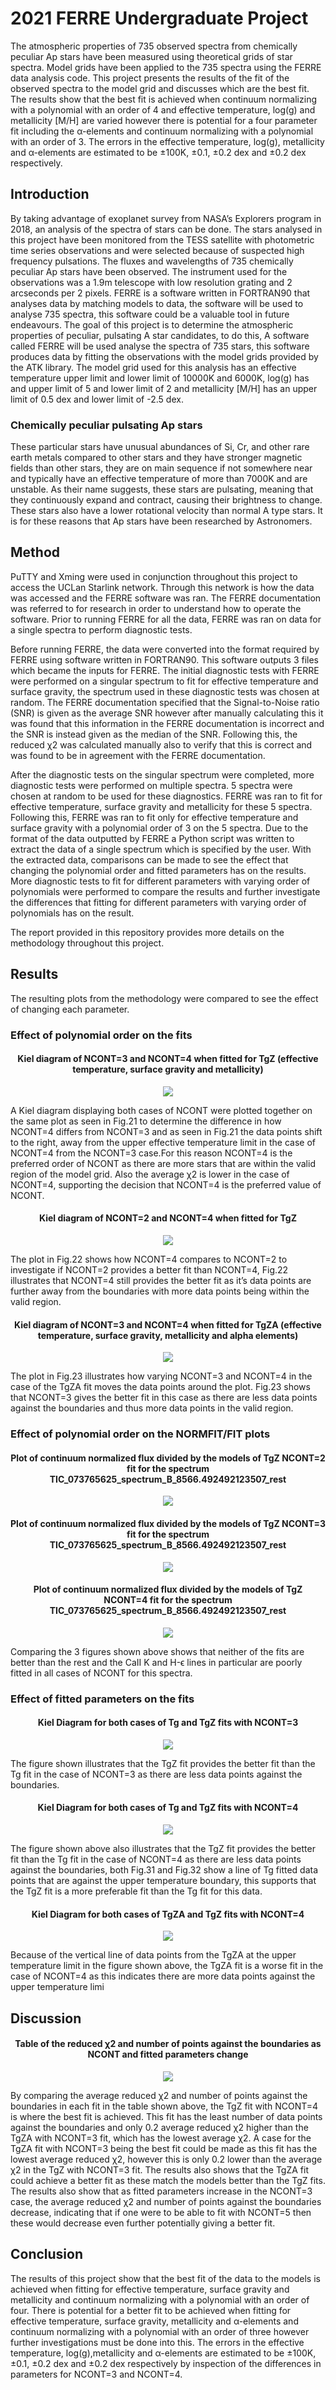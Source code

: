 # 2021 FERRE Undergraduate Project

The atmospheric properties of 735 observed spectra from chemically peculiar Ap stars have been measured using theoretical grids of star spectra. Model grids have been applied to the 735 spectra using the FERRE data analysis code. This project presents the results of the fit of the observed spectra to the model grid and discusses which are the best fit. The results show that the best fit is achieved when continuum normalizing with a polynomial with an order of 4 and effective temperature, log(g) and metallicity [M/H] are varied however there is potential for a four parameter fit including the α-elements and continuum normalizing with a polynomial with an order of 3. The errors in the effective temperature, log(g), metallicity and α-elements are estimated to be ±100K, ±0.1, ±0.2 dex and ±0.2 dex respectively.

## Introduction

By taking advantage of exoplanet survey from NASA’s Explorers program in 2018, an analysis of the spectra of stars can be done. The stars analysed in this project have been monitored from the TESS satellite with photometric time series observations and were selected because of suspected high frequency pulsations. The fluxes and wavelengths of 735 chemically peculiar Ap stars have been observed. The instrument used for the observations was a 1.9m telescope with low resolution grating and 2 arcseconds per 2 pixels. FERRE is a software written in FORTRAN90 that analyses data by matching models to data, the software will be used to analyse 735 spectra, this software could be a valuable tool in future endeavours. The goal of this project is to determine the atmospheric properties of peculiar, pulsating A star candidates, to do this, A software called FERRE will be used analyse the spectra of 735 stars, this software produces data by fitting the observations with the model grids provided by the ATK library. The model grid used for this analysis has an effective temperature upper limit and lower limit of 10000K and 6000K, log(g) has and upper limit of 5 and lower limit of 2 and metallicity [M/H] has an upper limit of 0.5 dex and lower limit of -2.5 dex.

### Chemically peculiar pulsating Ap stars 

These particular stars have unusual abundances of Si, Cr, and other rare earth metals compared to other stars and they have stronger magnetic fields than other stars, they are on main sequence if not somewhere near and typically have an effective temperature of more than 7000K and are unstable. As their name suggests, these stars are pulsating, meaning that they continuously expand and contract, causing their brightness to change. These stars also have a lower rotational velocity than normal A type stars. It is for these reasons that Ap stars have been researched by Astronomers.

## Method

PuTTY and Xming were used in conjunction throughout this project to access the UCLan Starlink network. Through this network is how the data was accessed and the FERRE software was ran. The FERRE documentation was referred to for research in order to understand how to operate the software. Prior to running FERRE for all the data, FERRE was ran on data for a single spectra to perform diagnostic tests.

Before running FERRE, the data were converted into the format required by FERRE using software written in FORTRAN90. This software outputs 3 files which became the inputs for FERRE. The initial diagnostic tests with FERRE were performed on a singular spectrum to fit for effective temperature and surface gravity, the spectrum used in these diagnostic tests was chosen at random. The FERRE documentation specified that the Signal-to-Noise ratio (SNR) is given as the average SNR however after manually calculating this it was found that this information in the FERRE documentation is incorrect and the SNR is instead given as the median of the SNR. Following this, the reduced χ2 was calculated manually also to verify that this is correct and was found to be in agreement with the FERRE documentation.

After the diagnostic tests on the singular spectrum were completed, more diagnostic tests were performed on multiple spectra. 5 spectra were chosen at random to be used for these diagnostics. FERRE was ran to fit for effective temperature, surface gravity and metallicity for these 5 spectra. Following this, FERRE was ran to fit only for effective temperature and surface gravity with a polynomial order of 3 on the 5 spectra. Due to the format of the data outputted by FERRE a Python script was written to extract the data of a single spectrum which is specified by the user. With the extracted data, comparisons can be made to see the effect that changing the polynomial order and fitted parameters has on the results. More diagnostic tests to fit for different parameters with varying order of polynomials were performed to compare the results and further investigate the differences that fitting for different parameters with varying order of polynomials has on the result.

The report provided in this repository provides more details on the methodology throughout this project.

## Results

The resulting plots from the methodology were compared to see the effect of changing each parameter.

### Effect of polynomial order on the fits

<h4 align=center> Kiel diagram of NCONT=3 and NCONT=4 when fitted for TgZ (effective temperature, surface gravity and metallicity) </h4>

<div align="center">
  
![](https://raw.githubusercontent.com/ohughes1207/Academic_Projects/main/2021_FERRE_Undergraduate_Project/figs/TgZ_3+4.png)

</div>


A Kiel diagram displaying both cases of NCONT were plotted together on the same plot as seen in Fig.21 to determine the difference in how NCONT=4 differs from NCONT=3 and as seen in Fig.21 the data points shift to the right, away from the upper effective temperature limit in the case of NCONT=4 from the NCONT=3 case.For this reason NCONT=4 is the preferred order of NCONT as there are more stars that are within the valid region of the model grid. Also the average χ2 is lower in the case of NCONT=4, supporting the decision that NCONT=4 is the preferred value of NCONT.

<h4 align=center> Kiel diagram of NCONT=2 and NCONT=4 when fitted for TgZ </h4>

<div align="center">
  
![](https://raw.githubusercontent.com/ohughes1207/Academic_Projects/main/2021_FERRE_Undergraduate_Project/figs/TgZ_2+4.png)

</div>


The plot in Fig.22 shows how NCONT=4 compares to NCONT=2 to investigate if NCONT=2 provides a better fit than NCONT=4, Fig.22 illustrates that NCONT=4 still provides the better fit as it’s data points are further away from the boundaries with more data points being within the valid region.


<h4 align=center> Kiel diagram of NCONT=3 and NCONT=4 when fitted for TgZA (effective temperature, surface gravity, metallicity and alpha elements) </h4>

<div align="center">
  
![](https://raw.githubusercontent.com/ohughes1207/Academic_Projects/main/2021_FERRE_Undergraduate_Project/figs/TgZA_3+4.png)

</div>


The plot in Fig.23 illustrates how varying NCONT=3 and NCONT=4 in the case of the TgZA fit moves the data points around the plot. Fig.23 shows that NCONT=3 gives the better fit in this case as there are less data points against the boundaries and thus more data points in the valid region.



### Effect of polynomial order on the NORMFIT/FIT plots

<h4 align=center> Plot of continuum normalized flux divided by the models of TgZ NCONT=2 fit for the spectrum TIC_073765625_spectrum_B_8566.492492123507_rest </h4>

<div align="center">

![](https://raw.githubusercontent.com/ohughes1207/Academic_Projects/main/2021_FERRE_Undergraduate_Project/figs/Spectra2_TgZ_NCONT2_NORMFITFIT.png)

</div>



<h4 align=center> Plot of continuum normalized flux divided by the models of TgZ NCONT=3 fit for the spectrum TIC_073765625_spectrum_B_8566.492492123507_rest </h4>

<div align="center">

![](https://raw.githubusercontent.com/ohughes1207/Academic_Projects/main/2021_FERRE_Undergraduate_Project/figs/Spectra2_TgZ_NCONT3_NORMFITFIT.png)

</div>



<h4 align=center> Plot of continuum normalized flux divided by the models of TgZ NCONT=4 fit for the spectrum TIC_073765625_spectrum_B_8566.492492123507_rest </h4>

<div align="center">

![](https://raw.githubusercontent.com/ohughes1207/Academic_Projects/main/2021_FERRE_Undergraduate_Project/figs/Spectra2_TgZ_NCONT4_NORMFITFIT.png)

</div>


Comparing the 3 figures shown above shows that neither of the fits are better than the rest and the CaII K and H-ϵ lines in particular are poorly fitted in all cases of NCONT for this spectra.


### Effect of fitted parameters on the fits

<h4 align=center> Kiel Diagram for both cases of Tg and TgZ fits with NCONT=3 </h4>

<div align="center">

![](https://raw.githubusercontent.com/ohughes1207/Academic_Projects/main/2021_FERRE_Undergraduate_Project/figs/3_Tg_vs_TgZ.png)

</div>

The figure shown illustrates that the TgZ fit provides the better fit than the Tg fit in the case of NCONT=3 as there are less data points against the boundaries.

<h4 align=center> Kiel Diagram for both cases of Tg and TgZ fits with NCONT=4 </h4>

<div align="center">

![](https://raw.githubusercontent.com/ohughes1207/Academic_Projects/main/2021_FERRE_Undergraduate_Project/figs/4_Tg_vs_TgZ.png)

</div>

The figure shown above also illustrates that the TgZ fit provides the better fit than the Tg fit in the case of NCONT=4 as there are less data points against the boundaries, both Fig.31 and Fig.32 show a line of Tg fitted data points that are against the upper temperature boundary, this supports that the TgZ fit is a more preferable fit than the Tg fit for this data.



<h4 align=center> Kiel Diagram for both cases of TgZA and TgZ fits with NCONT=4 </h4>

<div align="center">

![](https://raw.githubusercontent.com/ohughes1207/Academic_Projects/main/2021_FERRE_Undergraduate_Project/figs/4_TgZA_vs_TgZ.png)

</div>

Because of the vertical line of data points from the TgZA at the upper temperature limit in the figure shown above, the TgZA fit is a worse fit in the case of NCONT=4 as this indicates there are more data points against the upper temperature limi

## Discussion


<h4 align=center> Table of the reduced χ2 and number of points against the boundaries as NCONT and fitted parameters change </h4>

<div align="center">

![](https://raw.githubusercontent.com/ohughes1207/Academic_Projects/main/2021_FERRE_Undergraduate_Project/figs/ncont_param_table.png)

</div>

By comparing the average reduced χ2 and number of points against the boundaries in each fit in the table shown above, the TgZ fit with NCONT=4 is where the best fit is achieved. This fit has the least number of data points against the boundaries and only 0.2 average reduced χ2 higher than the TgZA with NCONT=3 fit, which has the lowest average χ2. A case for the TgZA fit with NCONT=3 being the best fit could be made as this fit has the lowest average reduced χ2, however this is only 0.2 lower than the average χ2 in the TgZ with NCONT=3 fit. 
The results also shows that the TgZA fit could achieve a better fit as these match the models better than the TgZ fits. The results also show that as fitted parameters increase in the NCONT=3 case, the average reduced χ2 and number of points against the boundaries decrease, indicating that if one were to be able to fit with NCONT=5 then these would decrease even further potentially giving a better fit.

## Conclusion

The results of this project show that the best fit of the data to the models is achieved when fitting for effective temperature, surface gravity and metallicity and continuum normalizing with a polynomial with an order of four. There is potential for a better fit to be achieved when fitting for effective temperature, surface gravity, metallicity and α-elements and continuum normalizing with a polynomial with an order of three however further investigations must be done into this. The errors in the effective temperature, log(g),metallicity and α-elements are estimated to be ±100K, ±0.1, ±0.2 dex and ±0.2 dex respectively by inspection of the differences in parameters for NCONT=3 and NCONT=4.